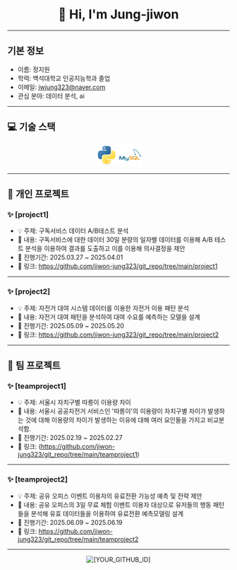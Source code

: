 <h1 align="center">👋 Hi, I'm Jung-jiwon</h1>

---

## 기본 정보

- 이름: 정지원
- 학력: 백석대학교 인공지능학과 졸업
- 이메일: jwjung323@naver.com
- 관심 분야: 데이터 분석, ai

---

## 💻 기술 스택

<p align="center">
  <img src="https://raw.githubusercontent.com/devicons/devicon/master/icons/python/python-original.svg" alt="python" width="50" height="50"/>
  <img src="https://raw.githubusercontent.com/devicons/devicon/master/icons/mysql/mysql-original-wordmark.svg" alt="mysql" width="50" height="50"/>
</p>

---

## 📂 개인 프로젝트

### ✨ [project1]
- 💡 주제: 구독서비스 데이터 A/B테스트 분석
- 📄 내용: 구독서비스에 대한 데이터 30일 분량의 일자별 데이터를 이용해 A/B 테스트 분석을 이용하여 결과를 도출하고 이를 이용해 의사결정을 제안
- 📅 진행기간: 2025.03.27 ~ 2025.04.01
- 🔗 링크: https://github.com/jiwon-jung323/git_repo/tree/main/project1

---

### ✨ [project2]
- 💡 주제: 자전거 대여 시스템 데이터를 이용한 자전거 이용 패턴 분석
- 📄 내용: 자전거 대여 패턴을 분석하여 대여 수요를 예측하는 모델을 설계
- 📅 진행기간: 2025.05.09 ~ 2025.05.20
- 🔗 링크: https://github.com/jiwon-jung323/git_repo/tree/main/project2

---

## 📂 팀 프로젝트

### ✨ [teamproject1]
- 💡 주제: 서울시 자치구별 따릉이 이용량 차이
- 📄 내용: 서울시 공공자전거 서비스인 '따릉이'의 이용량이 자치구별 차이가 발생하는 것에 대해 이용량의 차이가 발생하는 이유에 대해 여러 요인들을 가지고 비교분석함.
- 📅 진행기간: 2025.02.19 ~ 2025.02.27
- 🔗 링크: (https://github.com/jiwon-jung323/git_repo/tree/main/teamproject1)

---

### ✨ [teamproject2]
- 💡 주제: 공유 오피스 이벤트 이용자의 유료전환 가능성 예측 및 전략 제안
- 📄 내용: 공유 오피스의 3일 무료 체험 이벤트 이용자 대상으로 유저들의 행동 패턴들을 분석해 유효 데이터들을 이용하여 유료전환 예측모델링 설계 
- 📅 진행기간: 2025.06.09 ~ 2025.06.19
- 🔗 링크: https://github.com/jiwon-jung323/git_repo/tree/main/teamproject2

---

<p align="center">
  <img src="https://github-readme-stats.vercel.app/api?username=[YOUR_GITHUB_ID]&show_icons=true&theme=default" alt="[YOUR_GITHUB_ID]" />
</p>